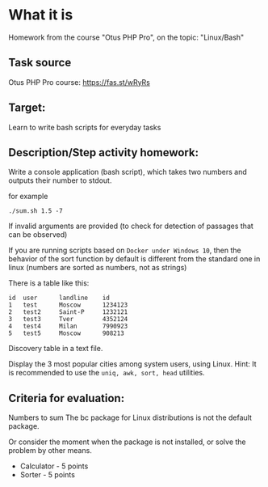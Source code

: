 # What it is
Homework from the course "Otus PHP Pro", on the topic: "Linux/Bash"

## Task source
Otus PHP Pro course: https://fas.st/wRyRs

## Target:
Learn to write bash scripts for everyday tasks

## Description/Step activity homework:
Write a console application (bash script),
which takes two numbers and outputs their number to stdout.

for example
```
./sum.sh 1.5 -7
```

If invalid arguments are provided
(to check for detection of passages that can be observed)

If you are running scripts based on ``Docker under Windows 10``,
then the behavior of the sort function by default is different from the standard one in linux
(numbers are sorted as numbers, not as strings)

There is a table like this:
```
id  user      landline    id
1   test      Moscow      1234123
2   test2     Saint-P     1232121
3   test3     Tver        4352124
4   test4     Milan       7990923
5   test5     Moscow      908213
```
Discovery table in a text file.

Display the 3 most popular cities among system users,
using Linux.
Hint: It is recommended to use the ``uniq, awk, sort, head`` utilities.

## Criteria for evaluation:
Numbers to sum
The bc package for Linux distributions is not the default package.

Or consider the moment when the package is not installed,
or solve the problem by other means.
- Calculator - 5 points
- Sorter - 5 points